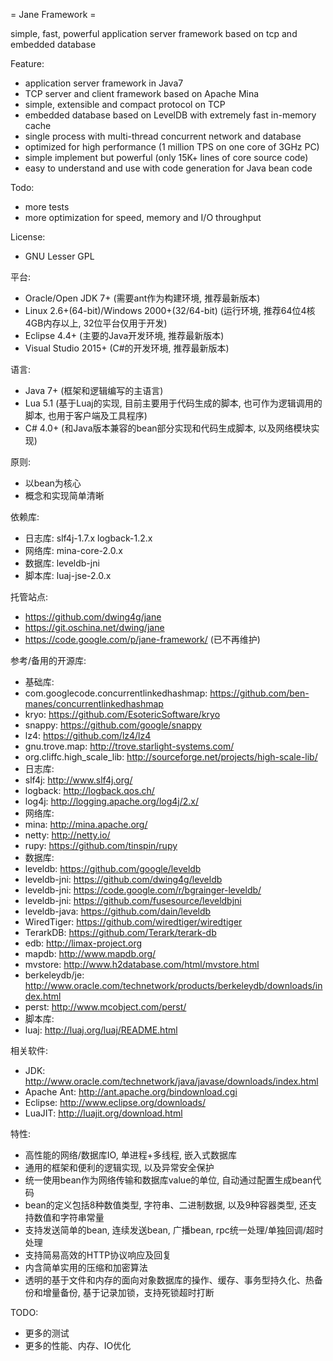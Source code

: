= Jane Framework =

simple, fast, powerful application server framework based on tcp and embedded database

Feature:
 * application server framework in Java7
 * TCP server and client framework based on Apache Mina
 * simple, extensible and compact protocol on TCP
 * embedded database based on LevelDB with extremely fast in-memory cache
 * single process with multi-thread concurrent network and database
 * optimized for high performance (1 million TPS on one core of 3GHz PC)
 * simple implement but powerful (only 15K+ lines of core source code)
 * easy to understand and use with code generation for Java bean code

Todo:
 * more tests
 * more optimization for speed, memory and I/O throughput

License:
 * GNU Lesser GPL

平台:
 * Oracle/Open JDK 7+ (需要ant作为构建环境, 推荐最新版本)
 * Linux 2.6+(64-bit)/Windows 2000+(32/64-bit) (运行环境, 推荐64位4核4GB内存以上, 32位平台仅用于开发)
 * Eclipse 4.4+ (主要的Java开发环境, 推荐最新版本)
 * Visual Studio 2015+ (C#的开发环境, 推荐最新版本)

语言:
 * Java 7+ (框架和逻辑编写的主语言)
 * Lua 5.1 (基于Luaj的实现, 目前主要用于代码生成的脚本, 也可作为逻辑调用的脚本, 也用于客户端及工具程序)
 * C# 4.0+ (和Java版本兼容的bean部分实现和代码生成脚本, 以及网络模块实现)

原则:
 * 以bean为核心
 * 概念和实现简单清晰

依赖库:
 * 日志库: slf4j-1.7.x logback-1.2.x
 * 网络库: mina-core-2.0.x
 * 数据库: leveldb-jni
 * 脚本库: luaj-jse-2.0.x

托管站点:
 * https://github.com/dwing4g/jane
 * https://git.oschina.net/dwing/jane
 * https://code.google.com/p/jane-framework/ (已不再维护)

参考/备用的开源库:
 * 基础库:
  * com.googlecode.concurrentlinkedhashmap: https://github.com/ben-manes/concurrentlinkedhashmap
  * kryo:           https://github.com/EsotericSoftware/kryo
  * snappy:         https://github.com/google/snappy
  * lz4:            https://github.com/lz4/lz4
  * gnu.trove.map:  http://trove.starlight-systems.com/
  * org.cliffc.high_scale_lib: http://sourceforge.net/projects/high-scale-lib/
 * 日志库:
  * slf4j:          http://www.slf4j.org/
  * logback:        http://logback.qos.ch/
  * log4j:          http://logging.apache.org/log4j/2.x/
 * 网络库:
  * mina:           http://mina.apache.org/
  * netty:          http://netty.io/
  * rupy:           https://github.com/tinspin/rupy
 * 数据库:
  * leveldb:        https://github.com/google/leveldb
  * leveldb-jni:    https://github.com/dwing4g/leveldb
  * leveldb-jni:    https://code.google.com/r/bgrainger-leveldb/
  * leveldb-jni:    https://github.com/fusesource/leveldbjni
  * leveldb-java:   https://github.com/dain/leveldb
  * WiredTiger:     https://github.com/wiredtiger/wiredtiger
  * TerarkDB:       https://github.com/Terark/terark-db
  * edb:            http://limax-project.org
  * mapdb:          http://www.mapdb.org/
  * mvstore:        http://www.h2database.com/html/mvstore.html
  * berkeleydb/je:  http://www.oracle.com/technetwork/products/berkeleydb/downloads/index.html
  * perst:          http://www.mcobject.com/perst/
 * 脚本库:
  * luaj:           http://luaj.org/luaj/README.html

相关软件:
 * JDK:             http://www.oracle.com/technetwork/java/javase/downloads/index.html
 * Apache Ant:      http://ant.apache.org/bindownload.cgi
 * Eclipse:         http://www.eclipse.org/downloads/
 * LuaJIT:          http://luajit.org/download.html

特性:
 * 高性能的网络/数据库IO, 单进程+多线程, 嵌入式数据库
 * 通用的框架和便利的逻辑实现, 以及异常安全保护
 * 统一使用bean作为网络传输和数据库value的单位, 自动通过配置生成bean代码
 * bean的定义包括8种数值类型, 字符串、二进制数据, 以及9种容器类型, 还支持数值和字符串常量
 * 支持发送简单的bean, 连续发送bean, 广播bean, rpc统一处理/单独回调/超时处理
 * 支持简易高效的HTTP协议响应及回复
 * 内含简单实用的压缩和加密算法
 * 透明的基于文件和内存的面向对象数据库的操作、缓存、事务型持久化、热备份和增量备份, 基于记录加锁，支持死锁超时打断

TODO:
 * 更多的测试
 * 更多的性能、内存、IO优化
